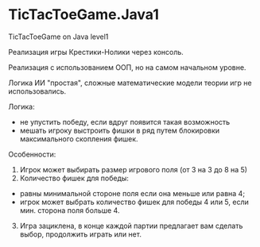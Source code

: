 # TicTacToeGame.Java1
TicTacToeGame on Java level1

Реализация игры Крестики-Нолики через консоль.

Реализация с использованием ООП, но на самом начальном уровне.

Логика ИИ "простая", сложные математические модели теории игр не использовались.

Логика:
- не упустить победу, если вдруг появится такая возможность
- мешать игроку выстроить фишки в ряд путем блокировки максимального скопления фишек.
       
Особенности:
1. Игрок может выбирать размер игрового поля (от 3 на 3 до 8 на 5)
2. Количество фишек для победы:
  - равны минимальной стороне поля если она меньше или равна 4;
  - игрок может выбрать количество фишек для победы 4 или 5, если мин. сторона поля больше 4.
3. Игра зациклена, в конце каждой партии предлагает вам сделать выбор, продолжить играть или нет.  
